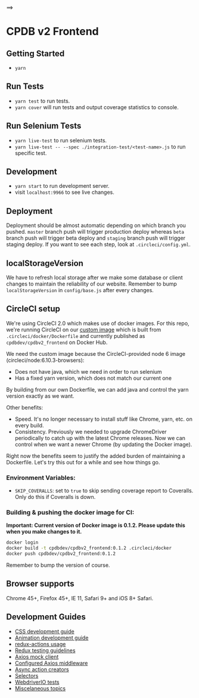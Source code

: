 ==>

# CPDB v2 Frontend

## Getting Started

- `yarn`

## Run Tests

- `yarn test` to run tests.
- `yarn cover` will run tests and output coverage statistics to console.

## Run Selenium Tests

- `yarn live-test` to run selenium tests.
- `yarn live-test -- --spec ./integration-test/<test-name>.js` to run specific test.

## Development

- `yarn start` to run development server.
- visit `localhost:9966` to see live changes.

## Deployment
Deployment should be almost automatic depending on which branch you pushed. 
`master` branch push will trigger production deploy whereas
`beta` branch push will trigger beta deploy and
`staging` branch push will trigger staging deploy.
If you want to see each step, look at `.circleci/config.yml`.

## localStorageVersion

We have to refresh local storage after we make some database or client changes to maintain the reliability of our website. Remember to bump `localStorageVersion` in `config/base.js` after every changes.

## CircleCI setup

We're using CircleCI 2.0 which makes use of docker images. For this repo, we're running CircleCI on our
[custom image][1] which is built from `.circleci/docker/Dockerfile` and currently published as `cpdbdev/cpdbv2_frontend`
on Docker Hub.

We need the custom image because the CircleCI-provided node 6 image (circleci/node:6.10.3-browsers):

- Does not have java, which we need in order to run selenium
- Has a fixed yarn version, which does not match our current one

By building from our own Dockerfile, we can add java and control the yarn version exactly as we want.

Other benefits:

- Speed. It's no longer necessary to install stuff like Chrome, yarn, etc. on every build.
- Consistency. Previously we needed to upgrade ChromeDriver periodically to catch up with the latest Chrome releases.
  Now we can control when we want a newer Chrome (by updating the Docker image).

Right now the benefits seem to justify the added burden of maintaining a Dockerfile. Let's try this out for a while and
see how things go.

### Environment Variables:
- `SKIP_COVERALLS`: set to `true` to skip sending coverage report to Coveralls. Only do this if Coveralls is down.

### Building & pushing the docker image for CI:

**Important: Current version of Docker image is 0.1.2. Please update this when you make changes to it.**

```bash
docker login
docker build -t cpdbdev/cpdbv2_frontend:0.1.2 .circleci/docker
docker push cpdbdev/cpdbv2_frontend:0.1.2
```

Remember to bump the version of course.

## Browser supports

Chrome 45+, Firefox 45+, IE 11, Safari 9+ and iOS 8+ Safari.

## Development Guides

- [CSS development guide](docs/css-development-guide.md)
- [Animation development guide](docs/animation-development-guide.md)
- [redux-actions usage](https://github.com/acdlite/redux-actions#usage)
- [Redux testing guidelines](http://redux.js.org/docs/recipes/WritingTests.html)
- [Axios mock client](docs/axios-mock-client-development-guide.md)
- [Configured Axios middleware](docs/configured-axios-middleware-development-guide.md)
- [Async action creators](docs/async-action-creators-development-guide.md)
- [Selectors](docs/selectors-development-guide.md)
- [WebdriverIO tests](docs/webdriverio.md)
- [Miscelaneous topics](docs/miscellaneous-frontend-best-practices.md)

[1]: https://circleci.com/docs/2.0/custom-images/

